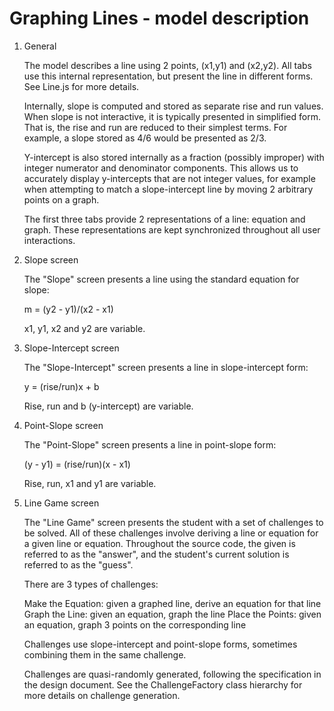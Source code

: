 # Graphing Lines - model description

1. General

   The model describes a line using 2 points, (x1,y1) and (x2,y2).
   All tabs use this internal representation, but present the line in different forms.
   See Line.js for more details.

   Internally, slope is computed and stored as separate rise and run values.
   When slope is not interactive, it is typically presented in simplified form.
   That is, the rise and run are reduced to their simplest terms.
   For example, a slope stored as 4/6 would be presented as 2/3.

   Y-intercept is also stored internally as a fraction (possibly improper) with
   integer numerator and denominator components. This allows us to accurately display
   y-intercepts that are not integer values, for example when attempting to match
   a slope-intercept line by moving 2 arbitrary points on a graph.

   The first three tabs provide 2 representations of a line: equation and graph.
   These representations are kept synchronized throughout all user interactions.

2. Slope screen

   The "Slope" screen presents a line using the standard equation for slope:

   m = (y2 - y1)/(x2 - x1)

   x1, y1, x2 and y2 are variable.

3. Slope-Intercept screen

   The "Slope-Intercept" screen presents a line in slope-intercept form:

   y = (rise/run)x + b

   Rise, run and b (y-intercept) are variable.

4. Point-Slope screen

   The "Point-Slope" screen presents a line in point-slope form:

   (y - y1) = (rise/run)(x - x1)

   Rise, run, x1 and y1 are variable.

5. Line Game screen

   The "Line Game" screen presents the student with a set of challenges to be solved.
   All of these challenges involve deriving a line or equation for a given line or equation.
   Throughout the source code, the given is referred to as the "answer", and the student's current
   solution is referred to as the "guess".

   There are 3 types of challenges:

   Make the Equation: given a graphed line, derive an equation for that line
   Graph the Line: given an equation, graph the line
   Place the Points: given an equation, graph 3 points on the corresponding line

   Challenges use slope-intercept and point-slope forms, sometimes combining them in the same challenge.

   Challenges are quasi-randomly generated, following the specification in the design document.
   See the ChallengeFactory class hierarchy for more details on challenge generation.

